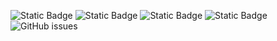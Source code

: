 ![Static Badge](https://img.shields.io/badge/blacklists-60-000000) ![Static Badge](https://img.shields.io/badge/blacklisted-2675067-cc0000) ![Static Badge](https://img.shields.io/badge/whitelisted-2245-00CC00) ![Static Badge](https://img.shields.io/badge/streaming_blacklist-28107-000000) ![GitHub issues](https://img.shields.io/github/issues/fabriziosalmi/blacklists)
